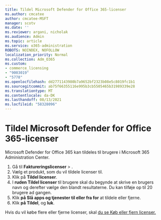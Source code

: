 ```yaml
---
title: Tildel Microsoft Defender for Office 365-licenser
ms.author: cmcatee
author: cmcatee-MSFT
manager: scotv
ms.date: ''
ms.reviewer: argani, nicholak
ms.audience: Admin
ms.topic: article
ms.service: o365-administration
ROBOTS: NOINDEX, NOFOLLOW
localization_priority: Normal
ms.collection: Adm_O365
ms.custom:
- commerce_licensing
- "9003019"
- "5778"
ms.openlocfilehash: dd2771143980b7a9652bf2323b08e5c8019fc1b1
ms.sourcegitcommit: ab75f66355116e995b3cb5505465b31989339e28
ms.translationtype: MT
ms.contentlocale: da-DK
ms.lasthandoff: 08/13/2021
ms.locfileid: "58328096"
---
```

# <a name="assign-microsoft-defender-for-office-365-licenses"></a>Tildel Microsoft Defender for Office 365-licenser

Microsoft Defender for Office 365 kan tildeles til brugere i Microsoft 365 Administration Center.

1. Gå til **Faktureringslicenser**  >  [](https://go.microsoft.com/fwlink/p/?linkid=842264).
2. Vælg et produkt, som du vil tildele licenser til.
3. Klik på **Tildel licenser**.
4. I **ruden Tildel licenser**  til brugere skal du begynde at skrive en brugers navn og derefter vælge den blandt resultaterne. Du kan tilføje op til 20 brugere ad gangen.
5. Klik **på Slå apps og tjenester til eller fra for**  at tildele eller fjerne.
6. Klik **på Tildel**, og  **luk**.

Hvis du vil købe flere eller fjerne licenser, skal [du se Køb eller fjern licenser.](https://docs.microsoft.com/microsoft-365/commerce/licenses/buy-licenses#buy-or-remove-licenses-for-your-business-subscription)